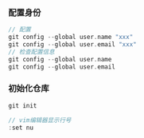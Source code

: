 ### 配置身份
```cpp
// 配置
git config --global user.name "xxx"
git config --global user.email "xxx"
// 检查配置信息
git config --global user.name
git config --global user.email
```

### 初始化仓库

```cpp
git init
```

```cpp
// vim编辑器显示行号
:set nu
```
